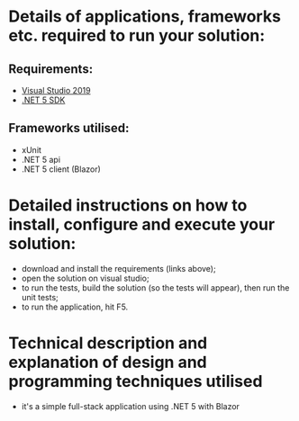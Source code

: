 # Details of applications, frameworks etc. required to run your solution:

## Requirements:
- [Visual Studio 2019](https://visualstudio.microsoft.com/downloads/)
- [.NET 5 SDK](https://dotnet.microsoft.com/download/dotnet/5.0)

## Frameworks utilised:
- xUnit
- .NET 5 api
- .NET 5 client (Blazor)

# Detailed instructions on how to install, configure and execute your solution:
- download and install the requirements (links above);
- open the solution on visual studio;
- to run the tests, build the solution (so the tests will appear), then run the unit tests;
- to run the application, hit F5.

# Technical description and explanation of design and programming techniques utilised
- it's a simple full-stack application using .NET 5 with Blazor
